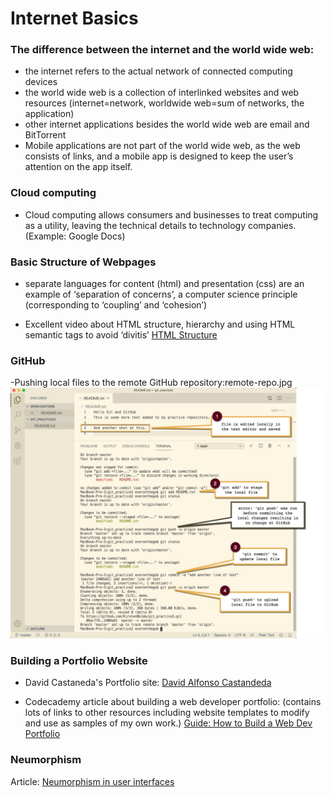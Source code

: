 
# Internet Basics

### The difference between the internet and the world wide web:

- the internet refers to the actual network of connected computing devices
- the world wide web is a collection of interlinked websites and web resources
(internet=network, worldwide web=sum of networks, the application)
- other internet applications besides the world wide web are email and BitTorrent
- Mobile applications are not part of the world wide web, as the web consists of links, and a mobile app is designed to keep the user’s attention on the app itself.

### Cloud computing
- Cloud computing allows consumers and businesses to treat computing as a utility, leaving the technical details to technology companies. (Example: Google Docs)

### Basic Structure of Webpages
- separate languages for content (html) and presentation (css) are an example of ‘separation of concerns’, a computer science principle (corresponding to ‘coupling’ and ‘cohesion’)

- Excellent video about HTML structure, hierarchy and using HTML semantic tags to avoid ‘divitis’ [HTML Structure](https://www.youtube.com/watch?v=uxmB8MlO3m8)

### GitHub

-Pushing local files to the remote GitHub repository:remote-repo.jpg
![remote repo](./img/remote-repo.jpg)

### Building a Portfolio Website

- David Castaneda's Portfolio site:
[David Alfonso Castandeda](https://hireanalf.com/)

- Codecademy article about building a web developer portfolio: (contains lots of links to other resources including website templates to modify and use as samples of my own work.)
[Guide: How to Build a Web Dev Portfolio](https://discuss.codecademy.com/t/guide-how-to-build-a-web-dev-portfolio/394816)

### Neumorphism

Article: [Neumorphism in user interfaces](https://uxdesign.cc/neumorphism-in-user-interfaces-b47cef3bf3a6)